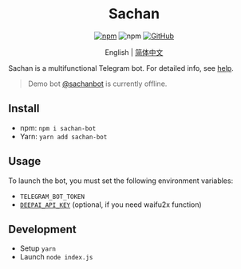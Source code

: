 <h1 align="center">Sachan</h1>

<div align="center">

[![npm](https://img.shields.io/npm/v/sachan-bot.svg?style=for-the-badge)](https://npm.im/sachan-bot)
![npm](https://img.shields.io/npm/dt/sachan-bot.svg?style=for-the-badge)
[![GitHub](https://img.shields.io/github/license/kidonng/sachan.svg?style=for-the-badge)](./LICENSE)

English | [简体中文](README-zh-CN.md)

</div>

Sachan is a multifunctional Telegram bot. For detailed info, see [help](./src/help.js).

> Demo bot [@sachanbot](https://t.me/sachanbot) is currently offline.

## Install

- npm: `npm i sachan-bot`
- Yarn: `yarn add sachan-bot`

## Usage

To launch the bot, you must set the following environment variables:

- `TELEGRAM_BOT_TOKEN`
- [`DEEPAI_API_KEY`](https://deepai.org/) (optional, if you need waifu2x function)

## Development

- Setup `yarn`
- Launch `node index.js`
